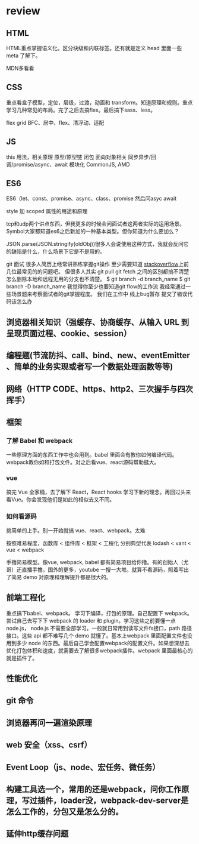 # review

## HTML 

HTML重点掌握语义化。区分块级和内联标签。还有就是定义 head 里面一些meta 了解下。

MDN多看看

## CSS

重点看盒子模型，定位，层级，过渡，动画和 transform。知道原理和规则。重点学习几种常见的布局。完了之后去搞flex。最后搞下sass、less。

flex  grid  BFC、居中、flex、清浮动、适配

## JS

this 用法，相关原理
原型/原型链
闭包
面向对象相关
同步异步/回调/promise/async、await
模块化 CommonJS, AMD

## ES6

ES6（let、const、promise、async、class、promise 然后问asyc await

style 加 scoped 属性的用途和原理

tcp和udp两个讲点东西，但我更多的时候会问面试者这两者实际的运用场景。Symbol大家都知道es6之后新加的一种基本类型。但你知道为什么要加么？

JSON.parse(JSON.stringify(oldObj))很多人会说使用这种方式，我就会反问它的缺陷是什么，什么场景下它是不是用的。


git 面试
很多人简历上经常讲熟练掌握git操作
至少需要知道 [stackoverflow](https://stackoverflow.com/questions/tagged/git)上前几位最常见的的问题吧。
但很多人其实 git pull git fetch 之间的区别都搞不清楚 怎么删除本地和远程无用的分支也不清楚。
$ git branch -d branch_name
$ git branch -D branch_name
我觉得你至少也要知道git flow的工作流
我经常通过一些场景题来考察面试者的git掌握程度。
我们在工作中 线上bug暂存
提交了错误代码该怎么办

## 浏览器相关知识（强缓存、协商缓存、从输入 URL 到呈现页面过程、cookie、session）

## 编程题(节流防抖、call、bind、new、eventEmitter 、简单的业务实现或者写一个数据处理函数等等)

## 网络（HTTP CODE、https、http2、三次握手与四次挥手）

## 框架

### 了解 Babel 和 webpack

一些原理方面的东西工作中也会用到。babel 里面会有教你如何编译代码。webpack教你如和打包文件。对之后看vue、react源码帮助挺大。

### vue

搞完 Vue 全家桶，去了解下 React，React hooks 学习下新的理念。再回过头来看Vue。你会发现他们是如此的相似去又不同。

### 如何看源码

挑简单的上手。别一开始就搞 vue、react、webpack。太难

按照难易程度，函数库 < 组件库 < 框架 < 工程化 分别典型代表 lodash < vant < vue < webpack

手撸简易模型。像vue, webpack, babel 都有简易项目给你撸。有的创始人（尤哥）还直播手撸。国外的更多，youtube 一搜一大堆。就算不看源码，照着写出了简易 demo 对原理和理解提升都是很大的。

## 前端工程化

重点搞下babel、webpack。 学习下编译，打包的原理。自己配置下 webpack。尝试自己去写下下 webpack 的 loader 和 plugin。学习这些之前要懂一点 node.js， node.js 不需要全部学习。一般就日常用到读写文件fs接口，path 路径接口。这些 api 都不难写几个 demo 就懂了。基本上webpack 里面配置文件也没用到多少 node 的东西。最后自己学会配置webpack的配置文件。如果想深想去优化打包体积和速度，就需要去了解很多webpack插件。webpack 里面最核心的就是插件了。

## 性能优化

## git 命令

## 浏览器再问一遍渲染原理

## web 安全（xss、csrf）

## Event Loop（js、node、宏任务、微任务）

## 构建工具选一个，常用的还是webpack，问你工作原理，写过插件，loader没，webpack-dev-server是怎么工作的，分包又是怎么分的。

## 延伸http缓存问题
